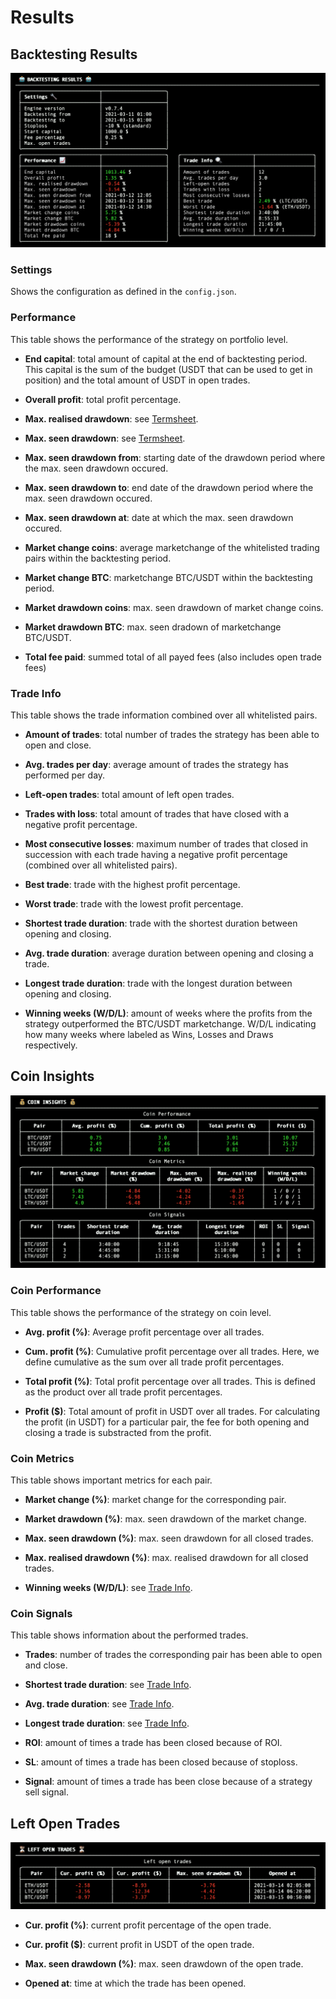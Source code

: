 # Results
## Backtesting Results
![Backtesting Results](imgs/backtesting-results.png)

### Settings
Shows the configuration as defined in the ```config.json```.

### Performance
This table shows the performance of the strategy on portfolio level. 
* **End capital**: total amount of capital at the end of backtesting period. This capital is the 
  sum 
  of the budget (USDT that can be used to get in position) and the total amount of USDT in open 
  trades.
  
* **Overall profit**: total profit percentage.

* **Max. realised drawdown**: see 
  [Termsheet](https://docs.dematrading.ai/getting_started/trading101/termsheet/#realised-drawdown).
  
* **Max. seen drawdown**: see 
  [Termsheet](https://docs.dematrading.ai/getting_started/trading101/termsheet/#seen-drawdown).
  
* **Max. seen drawdown from**: starting date of the drawdown period where the max. seen drawdown 
  occured.
  
* **Max. seen drawdown to**: end date of the drawdown period where the max. seen drawdown occured.
  
* **Max. seen drawdown at**: date at which the max. seen drawdown occured.
  
* **Market change coins**: average marketchange of the whitelisted trading pairs within the 
  backtesting period.
  
* **Market change BTC**: marketchange BTC/USDT within the backtesting period.
  
* **Market drawdown coins**: max. seen drawdown of market change coins.
  
* **Market drawdown BTC**: max. seen dradown of marketchange BTC/USDT.
  
* **Total fee paid**: summed total of all payed fees (also includes open trade fees)

### Trade Info
This table shows the trade information combined over all whitelisted pairs.
* **Amount of trades**: total number of trades the strategy has been able to open and close.
  
* **Avg. trades per day**: average amount of trades the strategy has performed per day.
  
* **Left-open trades**: total amount of left open trades.
  
* **Trades with loss**: total amount of trades that have closed with a negative profit percentage.
  
* **Most consecutive losses**: maximum number of trades that closed in succession with each 
  trade having a negative profit percentage (combined over all whitelisted pairs).
  
* **Best trade**: trade with the highest profit percentage.
  
* **Worst trade**: trade with the lowest profit percentage.
  
* **Shortest trade duration**: trade with the shortest duration between opening and closing.
  
* **Avg. trade duration**: average duration between opening and closing a trade.
  
* **Longest trade duration**: trade with the longest duration between opening and closing.
  
* **Winning weeks (W/D/L)**: amount of weeks where the profits from the strategy outperformed the 
  BTC/USDT marketchange. W/D/L indicating how many weeks where labeled as Wins, Losses and Draws 
  respectively.

## Coin Insights
![Coin Insights](imgs/coin-insights.png)
### Coin Performance
This table shows the performance of the strategy on coin level.
* **Avg. profit (%)**: Average profit percentage over all trades.

* **Cum. profit (%)**: Cumulative profit percentage over all trades. Here, we define cumulative 
  as the sum over all trade profit percentages.

* **Total profit (%)**: Total profit percentage over all trades. This is defined as the product 
  over all trade profit percentages.

* **Profit ($)**: Total amount of profit in USDT over all trades. For calculating the profit (in 
  USDT) for a particular pair, the fee for both opening and closing a trade is substracted from 
  the profit.

### Coin Metrics
This table shows important metrics for each pair.
* **Market change (%)**: market change for the corresponding pair.

* **Market drawdown (%)**: max. seen drawdown of the market change.

* **Max. seen drawdown (%)**: max. seen drawdown for all closed trades.

* **Max. realised drawdown (%)**: max. realised drawdown for all closed trades.

* **Winning weeks (W/D/L)**: see [Trade Info](#trade-info).


### Coin Signals
This table shows information about the performed trades.
* **Trades**: number of trades the corresponding pair has been able to open and close.

* **Shortest trade duration**: see [Trade Info](#trade-info).

* **Avg. trade duration**: see [Trade Info](#trade-info).

* **Longest trade duration**: see [Trade Info](#trade-info).

* **ROI**: amount of times a trade has been closed because of ROI.

* **SL**: amount of times a trade has been closed because of stoploss.

* **Signal**: amount of times a trade has been close because of a strategy sell signal.

## Left Open Trades
![Left Open Trades](imgs/left-open-trades.png)
* **Cur. profit (%)**: current profit percentage of the open trade.

* **Cur. profit ($)**: current profit in USDT of the open trade.

* **Max. seen drawdown (%)**: max. seen drawdown of the open trade.

* **Opened at**: time at which the trade has been opened.

